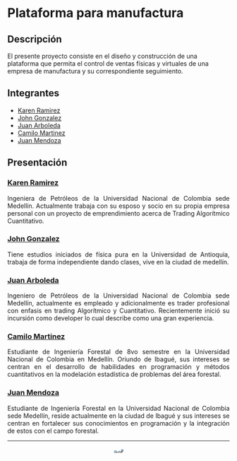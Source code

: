 # Plataforma para manufactura

## Descripción

El presente proyecto consiste en el diseño y construcción de una plataforma que permita el control de ventas físicas y virtuales de una empresa de manufactura y su correspondiente seguimiento.

##  Integrantes

- [Karen Ramirez](#karen-ramirez)
- [John Gonzalez](#john-gonzalez)
- [Juan Arboleda](#juan-arboleda) 
- [Camilo Martinez](#camilo-martinez)
- [Juan Mendoza](#juan-mendoza)

## Presentación  

### [Karen Ramirez](https://github.com/KarenDamore)

<p align="justify">
Ingeniera de Petróleos de la Universidad Nacional de Colombia sede Medellín. Actualmente trabaja con su esposo y socio en su propia empresa personal con un proyecto de emprendimiento acerca de Trading Algorítmico Cuantitativo.
</p>

### [John Gonzalez](https://github.com/Jchoco)

<p align="justify">
Tiene estudios iniciados de física pura en la Universidad de Antioquia, trabaja de forma independiente dando clases, vive en la ciudad de medellín.
</p>

### [Juan Arboleda](https://github.com/JuanFA94)

<p align="justify">
Ingeniero de Petróleos de la Universidad Nacional de Colombia sede Medellín, actualmente es empleado y adicionalmente es trader profesional con enfasis en trading Algorítmico y Cuantitativo. Recientemente inició su incursión como developer lo cual describe como una gran experiencia.
</p>

### [Camilo Martinez](https://github.com/camilomartinezfo)

<p align="justify">
Estudiante de Ingeniería Forestal de 8vo semestre en la Universidad Nacional de Colombia en Medellín. Oriundo de Ibagué, sus intereses se centran en el desarrollo de habilidades en programación y métodos cuantitativos en la modelación estadística de problemas del área forestal. 
</p>

### [Juan Mendoza](https://github.com/jsmendozap)

<p align="justify">
Estudiante de Ingeniería Forestal en la Universidad Nacional de Colombia sede Medellín, reside actualmente en la ciudad de Ibagué y sus intereses se centran en fortalecer sus conocimientos en programación y la integración de estos con el campo forestal. 
</p>

***
<p align = "center"> <img src="/src/media/Devfull.png" style="height: 10px" /> </p>
